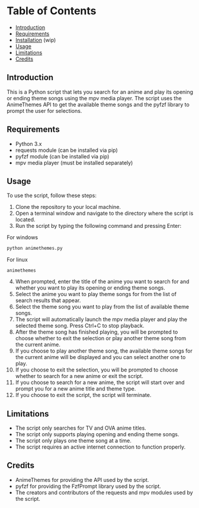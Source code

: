 # Table of Contents

- [Introduction](#introduction)
- [Requirements](#requirements)
- [Installation](#installation) (wip)
- [Usage](#usage)
- [Limitations](#limitations)
- [Credits](#credits)

## Introduction

This is a Python script that lets you search for an anime and play its opening or ending theme songs using the mpv media player. The script uses the AnimeThemes API to get the available theme songs and the pyfzf library to prompt the user for selections.

## Requirements

- Python 3.x
- requests module (can be installed via pip)
- pyfzf module (can be installed via pip)
- mpv media player (must be installed separately)

## Usage

To use the script, follow these steps:

1. Clone the repository to your local machine.
2. Open a terminal window and navigate to the directory where the script is located.
3. Run the script by typing the following command and pressing Enter:

For windows

```python
python animethemes.py
```
For linux
```
animethemes
```

4. When prompted, enter the title of the anime you want to search for and whether you want to play its opening or ending theme songs.
5. Select the anime you want to play theme songs for from the list of search results that appear.
6. Select the theme song you want to play from the list of available theme songs.
7. The script will automatically launch the mpv media player and play the selected theme song. Press Ctrl+C to stop playback.
8. After the theme song has finished playing, you will be prompted to choose whether to exit the selection or play another theme song from the current anime.
9. If you choose to play another theme song, the available theme songs for the current anime will be displayed and you can select another one to play.
10. If you choose to exit the selection, you will be prompted to choose whether to search for a new anime or exit the script.
11. If you choose to search for a new anime, the script will start over and prompt you for a new anime title and theme type.
12. If you choose to exit the script, the script will terminate.

## Limitations

- The script only searches for TV and OVA anime titles.
- The script only supports playing opening and ending theme songs.
- The script only plays one theme song at a time.
- The script requires an active internet connection to function properly.

## Credits

- AnimeThemes for providing the API used by the script.
- pyfzf for providing the FzfPrompt library used by the script.
- The creators and contributors of the requests and mpv modules used by the script.

